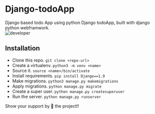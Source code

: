 # Django-todoApp
Django based todo App using python
Django todoApp, built with django python webframwork.  
![developer](https://img.shields.io/badge/Developed%20By%20%3A-Pawan%20Kumar-red)

## Installation

- Clone this repo. `git clone <repo-url>`
- Create a virtualenv. `python3 -m venv <name>`
- Source it. `source <name>/bin/activate`
- Install requirements. `pip install Django==1.9`
- Make migrations. `python3 manage.py makemigrations`
- Apply migrations. `python manage.py migrate`
- Create a super user. `python manage.py createsuperuser`
- Run the server. `python manage.py runserver`


Show your support by 🌟 the project!!
